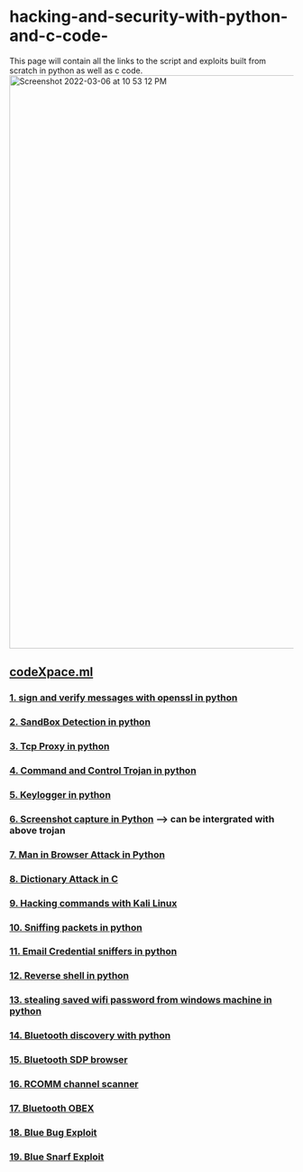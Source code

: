 # hacking-and-security-with-python-and-c-code-
This page will contain all the links to the script and exploits built from scratch in python as well as c code.
<img width="1015" alt="Screenshot 2022-03-06 at 10 53 12 PM" src="https://user-images.githubusercontent.com/52217313/171239356-57bce9eb-b1ea-44cf-a1bb-43424cf4277f.png">
## <a href="https://www.codexpace.ml">codeXpace.ml</a>

### <a href="https://www.codexpace.ml/2021/10/signverify.html">1. sign and verify messages with openssl in python </a>
### <a href="https://www.codexpace.ml/2022/02/sandbox-detection.html">2. SandBox Detection in python</a>
### <a href="https://www.codexpace.ml/2022/03/tcp-proxy.html">3. Tcp Proxy in python</a>
### <a href='https://www.codexpace.ml/2021/11/command-control-trojan-with-python.html'>4. Command and Control Trojan in python</a>
### <a href='https://www.codexpace.ml/2021/11/python-keylogger.html'>5. Keylogger in python</a>
### <a href='https://www.codexpace.ml/2022/01/screenshot-with-python.html'>6. Screenshot capture in Python</a> --> can be intergrated with above trojan
### <a href="https://www.codexpace.ml/2022/03/man-in-browser.html">7. Man in Browser Attack in Python</a>
### <a href="https://www.codexpace.ml/2022/03/dictionary-attacks.html">8. Dictionary Attack in C </a>
### <a href="https://www.codexpace.ml/2022/02/hacking-with-kali-cheatsheet.html">9. Hacking commands with Kali Linux </a>
### <a href="https://www.codexpace.ml/2022/04/sniffer-with-no-filter.html">10. Sniffing packets in python</a>
### <a href="https://www.codexpace.ml/2022/04/sniffer-for-email-credentials.html">11. Email Credential sniffers in python</a>
### <a href="https://www.codexpace.ml/2022/06/revershell-with-python.html">12. Reverse shell in python<a>
### <a href="https://www.codexpace.ml/2022/06/stealing-wifi-passwords-with-python.html">13. stealing saved wifi password from windows machine in python</a>
### <a href="https://www.codexpace.ml/2022/07/bluetooth-scanner-with-python.html">14. Bluetooth discovery with python</a>
### <a href="https://www.codexpace.ml/2022/07/sdpservice-discovery-protocol-browser.html">15. Bluetooth SDP browser</a>
### <a href="https://www.codexpace.ml/2022/07/rcomm-channel-scanner.html">16. RCOMM channel scanner </a>
### <a href="https://www.codexpace.ml/2022/07/obex-object-exchange.html">17. Bluetooth OBEX</a>
### <a href="https://www.codexpace.ml/2022/07/blue-bug-exploit.html">18. Blue Bug Exploit</a>
### <a href="https://www.codexpace.ml/2022/07/blue-snarf-exploit.html">19. Blue Snarf Exploit</a>





